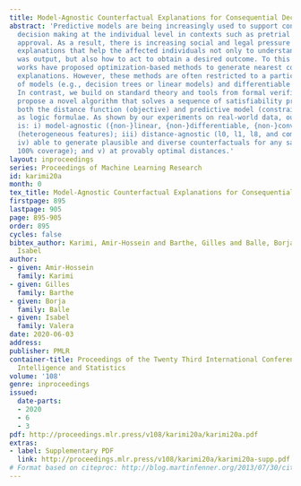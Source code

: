 ```yaml
---
title: Model-Agnostic Counterfactual Explanations for Consequential Decisions
abstract: 'Predictive models are being increasingly used to support consequential
  decision making at the individual level in contexts such as pretrial bail and loan
  approval. As a result, there is increasing social and legal pressure to provide
  explanations that help the affected individuals not only to understand why a prediction
  was output, but also how to act to obtain a desired outcome. To this end, several
  works have proposed optimization-based methods to generate nearest counterfactual
  explanations. However, these methods are often restricted to a particular subset
  of models (e.g., decision trees or linear models) and differentiable distance functions.
  In contrast, we build on standard theory and tools from formal verification and
  propose a novel algorithm that solves a sequence of satisfiability problems, where
  both the distance function (objective) and predictive model (constraints) are represented
  as logic formulae. As shown by our experiments on real-world data, our algorithm
  is: i) model-agnostic ({non-}linear, {non-}differentiable, {non-}convex); ii) data-type-agnostic
  (heterogeneous features); iii) distance-agnostic (l0, l1, l8, and combinations thereof);
  iv) able to generate plausible and diverse counterfactuals for any sample (i.e.,
  100% coverage); and v) at provably optimal distances.'
layout: inproceedings
series: Proceedings of Machine Learning Research
id: karimi20a
month: 0
tex_title: Model-Agnostic Counterfactual Explanations for Consequential Decisions
firstpage: 895
lastpage: 905
page: 895-905
order: 895
cycles: false
bibtex_author: Karimi, Amir-Hossein and Barthe, Gilles and Balle, Borja and Valera,
  Isabel
author:
- given: Amir-Hossein
  family: Karimi
- given: Gilles
  family: Barthe
- given: Borja
  family: Balle
- given: Isabel
  family: Valera
date: 2020-06-03
address: 
publisher: PMLR
container-title: Proceedings of the Twenty Third International Conference on Artificial
  Intelligence and Statistics
volume: '108'
genre: inproceedings
issued:
  date-parts:
  - 2020
  - 6
  - 3
pdf: http://proceedings.mlr.press/v108/karimi20a/karimi20a.pdf
extras:
- label: Supplementary PDF
  link: http://proceedings.mlr.press/v108/karimi20a/karimi20a-supp.pdf
# Format based on citeproc: http://blog.martinfenner.org/2013/07/30/citeproc-yaml-for-bibliographies/
---
```

